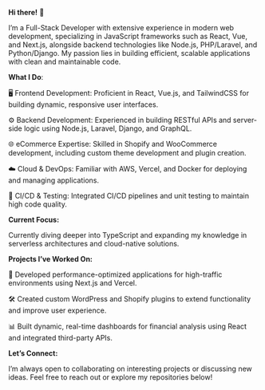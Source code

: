 **Hi there!** 👋

I’m a Full-Stack Developer with extensive experience in modern web development, specializing in JavaScript frameworks such as React, Vue, and Next.js, alongside backend technologies like Node.js, PHP/Laravel, and Python/Django. My passion lies in building efficient, scalable applications with clean and maintainable code.

**What I Do**:

🖥️ Frontend Development: Proficient in React, Vue.js, and TailwindCSS for building dynamic, responsive user interfaces.

⚙️ Backend Development: Experienced in building RESTful APIs and server-side logic using Node.js, Laravel, Django, and GraphQL.

🌐 eCommerce Expertise: Skilled in Shopify and WooCommerce development, including custom theme development and plugin creation.

☁️ Cloud & DevOps: Familiar with AWS, Vercel, and Docker for deploying and managing applications.

🔧 CI/CD & Testing: Integrated CI/CD pipelines and unit testing to maintain high code quality.

**Current Focus:**

Currently diving deeper into TypeScript and expanding my knowledge in serverless architectures and cloud-native solutions.

**Projects I’ve Worked On:**

🚀 Developed performance-optimized applications for high-traffic environments using Next.js and Vercel.

🛠️ Created custom WordPress and Shopify plugins to extend functionality and improve user experience.

📊 Built dynamic, real-time dashboards for financial analysis using React and integrated third-party APIs.

**Let’s Connect:**

I’m always open to collaborating on interesting projects or discussing new ideas. Feel free to reach out or explore my repositories below!
